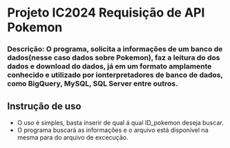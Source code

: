 # Projeto IC2024 Requisição de API Pokemon

### Descrição: O programa, solicita a informações de um banco de dados(nesse caso dados sobre Pokemon), faz a leitura do dos dados e download do dados, já em um formato amplamente conhecido e utilizado por ionterpretadores de banco de dados, como BigQuery, MySQL, SQL Server entre outros. 

## Instrução de uso

- O uso é simples, basta inserir de qual á qual ID_pokemon deseja buscar.
- O programa buscará as informações e o arquivo está disponivel na mesma para do arquivo de excecução. 
